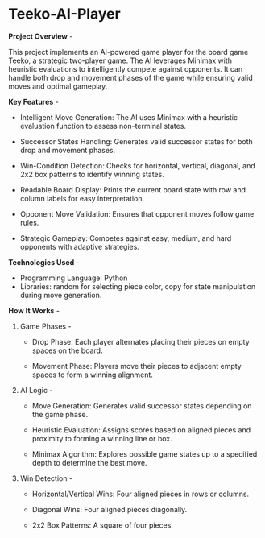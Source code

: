 # Teeko-AI-Player

__Project Overview__ -

This project implements an AI-powered game player for the board game Teeko, a strategic two-player game. The AI leverages Minimax with heuristic evaluations to intelligently compete against opponents. It can handle both drop and movement phases of the game while ensuring valid moves and optimal gameplay.

__Key Features__ -

- Intelligent Move Generation: The AI uses Minimax with a heuristic evaluation function to assess non-terminal states.

- Successor States Handling: Generates valid successor states for both drop and movement phases.

- Win-Condition Detection: Checks for horizontal, vertical, diagonal, and 2x2 box patterns to identify winning states.

- Readable Board Display: Prints the current board state with row and column labels for easy interpretation.

- Opponent Move Validation: Ensures that opponent moves follow game rules.

- Strategic Gameplay: Competes against easy, medium, and hard opponents with adaptive strategies.

__Technologies Used__ -

- Programming Language: Python
- Libraries: random for selecting piece color, copy for state manipulation during move generation.

__How It Works__ -

1. Game Phases -
    - Drop Phase: Each player alternates placing their pieces on empty spaces on the board.
    
    - Movement Phase: Players move their pieces to adjacent empty spaces to form a winning alignment.

2. AI Logic -

    - Move Generation: Generates valid successor states depending on the game phase.

    - Heuristic Evaluation: Assigns scores based on aligned pieces and proximity to forming a winning line or box.

    - Minimax Algorithm: Explores possible game states up to a specified depth to determine the best move.

3. Win Detection -

    - Horizontal/Vertical Wins: Four aligned pieces in rows or columns.
      
    - Diagonal Wins: Four aligned pieces diagonally.
      
    - 2x2 Box Patterns: A square of four pieces.







